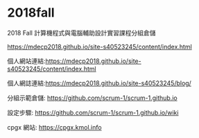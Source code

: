 # 2018fall
2018 Fall 計算機程式與電腦輔助設計實習課程分組倉儲

https://mdecp2018.github.io/site-s40523245/content/index.html

個人網站連結:https://mdecp2018.github.io/site-s40523245/content/index.html

個人網誌連結:https://mdecp2018.github.io/site-s40523245/blog/

分組示範倉儲: https://github.com/scrum-1/scrum-1.github.io

設定步驟: https://github.com/scrum-1/scrum-1.github.io/wiki

cpgx 網站: https://cpgx.kmol.info
